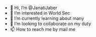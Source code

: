 - 👋 Hi, I’m @JanatiJaber
- 👀 I’m interested in World Sec
- 🌱 I’m currently learning about many
- 💞️ I’m looking to collaborate on my duty
- 📫 How to reach me by mail me

<!---
JanatiJaber/JanatiJaber is a ✨ special ✨ repository because its `README.md` (this file) appears on your GitHub profile.
You can click the Preview link to take a look at your changes.
--->
